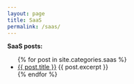 ```yaml
---
layout: page
title: SaaS
permalink: /saas/
---
```


**SaaS posts:**
<ul>
  {% for post in site.categories.saas %}
    <li>
      <a href="{{ post.url | prepend: site.github.url }}">{{ post.title }}</a>
      {{ post.excerpt }}
    </li>
  {% endfor %}
</ul>
